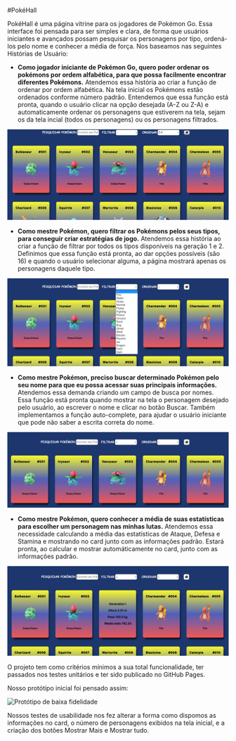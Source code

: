 #PokéHall

PokéHall é uma página vitrine para os jogadores de Pokémon Go. Essa interface foi pensada para ser simples e clara, de forma que usuários iniciantes e avançados possam pesquisar os personagens por tipo, ordená-los pelo nome e conhecer a média de força. Nos baseamos nas seguintes Histórias de Usuário:

- **Como jogador iniciante de Pokémon Go, quero poder ordenar os pokémons por ordem alfabética, para que possa facilmente encontrar diferentes Pokémons.** Atendemos essa história ao criar a função de ordenar por ordem alfabética. Na tela inicial os Pokémons estão ordenados conforme número padrão. Entendemos que essa função está pronta, quando o usuário clicar na opção desejada (A-Z ou Z-A) e automaticamente ordenar os personagens que estiverem na tela, sejam os da tela incial (todos os personagens) ou os personagens filtrados. 

<img src="ordenacao.gif" alt="Giff Ordenação por nome">
    
- **Como mestre Pokémon, quero filtrar os Pokémons pelos seus tipos, para conseguir criar estratégias de jogo.** Atendemos essa história ao criar a função de filtrar por todos os tipos disponíveis na geração 1 e 2. Definimos que essa função está pronta, ao dar opções possíveis (são 16) e quando o usuário selecionar alguma, a página mostrará apenas os personagens daquele tipo. 

<img src="filtro.gif" alt="Giff filtro por tipos">

- **Como mestre Pokémon, preciso buscar determinado Pokémon pelo seu nome para que eu possa acessar suas principais informações.** Atendemos essa demanda criando um campo de busca por nomes. Essa função está pronta quando mostrar na tela o personagem desejado pelo usuário, ao escrever o nome e clicar no botão Buscar. Também implementamos a função auto-complete, para ajudar o usuário iniciante que pode não saber a escrita correta do nome.

<img src="buscaNome.gif" alt="Giff Campo de busca">

- **Como mestre Pokémon, quero conhecer a média de suas estatísticas para escolher um personagem nas minhas lutas.** Atendemos essa necessidade calculando a média das estatísticas de Ataque, Defesa e Stamina e mostrando no card junto com as informações padrão. Estará pronta, ao calcular e mostrar automáticamente no card, junto com as informações padrão. 

<img src="mediaStats.png" alt="Imagem da média estatística calculada">

O projeto tem como critérios mínimos a sua total funcionalidade, ter passados nos testes unitários e ter sido publicado no GitHub Pages. 

Nosso protótipo inicial foi pensado assim:

<img src="image/prototipo.png" alt="Protótipo de baixa fidelidade">

Nossos testes de usabilidade nos fez alterar a forma como dispomos as informações no card, o número de personagens exibidos na tela inicial, e a criação dos botões Mostrar Mais e Mostrar tudo.

